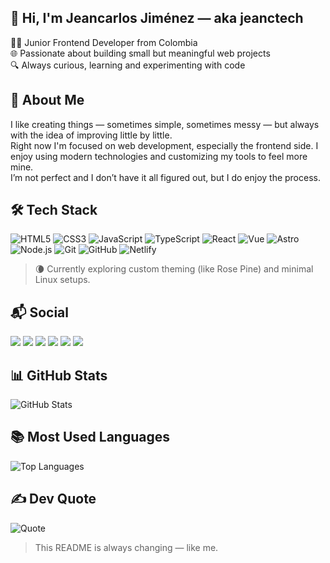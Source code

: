 ## 👋 Hi, I'm Jeancarlos Jiménez — aka **jeanctech**

🧑‍💻 Junior Frontend Developer from Colombia  
🌐 Passionate about building small but meaningful web projects  
🔍 Always curious, learning and experimenting with code

## 🧠 About Me

I like creating things — sometimes simple, sometimes messy — but always with the idea of improving little by little.  
Right now I'm focused on web development, especially the frontend side. I enjoy using modern technologies and customizing my tools to feel more mine.  
I’m not perfect and I don’t have it all figured out, but I do enjoy the process.

## 🛠️ Tech Stack

![HTML5](https://img.shields.io/badge/html5-%23E34F26.svg?style=flat&logo=html5&logoColor=white)
![CSS3](https://img.shields.io/badge/CSS-663399?style=flat&logo=CSS&logoColor=FFFFFF)
![JavaScript](https://img.shields.io/badge/javascript-%23323330.svg?style=flat&logo=javascript&logoColor=%23F7DF1E)
![TypeScript](https://img.shields.io/badge/TypeScript-3178C6?style=flat&logo=TypeScript&logoColor=FFFFFF)
![React](https://img.shields.io/badge/react-%2320232a.svg?style=flat&logo=react&logoColor=%2361DAFB)
![Vue](https://img.shields.io/badge/Vue-4FC08D.svg?style=flat&logo=Vue.js&logoColor=white)
![Astro](https://img.shields.io/badge/Astro-0C1222?style=flat&logo=astro&logoColor=FDFDFE)
![Node.js](https://img.shields.io/badge/Node.js-5FA04E?style=flat&logo=Node.js&logoColor=FFFFFF)
![Git](https://img.shields.io/badge/Git-F05032?style=flat&logo=Git&logoColor=FFFFFF)
![GitHub](https://img.shields.io/badge/github-%23121011.svg?style=flat&logo=github&logoColor=white)
![Netlify](https://img.shields.io/badge/Netlify-222222?style=flat&logo=Netlify&logoColor=00C7B7)

> 🌘 Currently exploring custom theming (like Rose Pine) and minimal Linux setups.

## 📬 Social

<a href="https://fb.com/jeanctech"><img src="https://img.shields.io/badge/Facebook-%231877F2.svg?style=flat&logo=Facebook&logoColor=white" /></a>
<a href="https://www.linkedin.com/in/jeanctech"><img src="https://img.shields.io/badge/LinkedIn-%230077B5.svg?style=flat&logo=linkedin&logoColor=white" /></a>
<a href="https://instagram.com/jeanctech"><img src="https://img.shields.io/badge/Instagram-%23E4405F.svg?style=flat&logo=instagram&logoColor=white" /></a>
<a href="https://www.youtube.com/@jeanctech"><img src="https://img.shields.io/badge/YouTube-%23FF0000.svg?style=flat&logo=youtube&logoColor=white" /></a>
<a href="https://www.tiktok.com/@jeanctech"><img src="https://img.shields.io/badge/TikTok-%23000000.svg?style=flat&logo=tiktok&logoColor=white" /></a>
<a href="https://x.com/jeanctech"><img src="https://img.shields.io/badge/X-000000.svg?style=flat&logo=X&logoColor=white" /></a>

## 📊 GitHub Stats

![GitHub Stats](https://github-readme-stats.vercel.app/api?username=jeanctech&show_icons=true&theme=rose_pine&hide_border=true)

## 📚 Most Used Languages

![Top Languages](https://github-readme-stats.vercel.app/api/top-langs/?username=jeanctech&layout=compact&theme=rose_pine&hide_border=true)

## ✍️ Dev Quote

![Quote](https://quotes-github-readme.vercel.app/api?type=horizontal&theme=tokyonight&hide_border=true)

> This README is always changing — like me.
